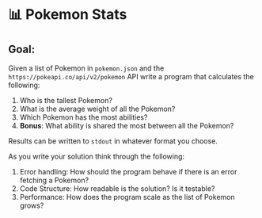 # 📊 Pokemon Stats 

## Goal:

Given a list of Pokemon in `pokemon.json` and the `https://pokeapi.co/api/v2/pokemon` API write a program
that calculates the following:

1. Who is the tallest Pokemon?
2. What is the average weight of all the Pokemon?
3. Which Pokemon has the most abilities?
4. **Bonus**: What ability is shared the most between all the Pokemon?

Results can be written to `stdout` in whatever format you choose.

As you write your solution think through the following:

1. Error handling: How should the program behave if there is an error fetching a Pokemon?
2. Code Structure: How readable is the solution? Is it testable?
3. Performance: How does the program scale as the list of Pokemon grows?
